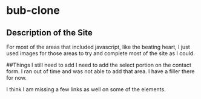 # bub-clone
## Description of the Site
For most of the areas that included javascript, like the beating heart, I just used images for those areas to try and complete most of the site as I could. 

##Things I still need to add
I need to add the select portion on the contact form. I ran out of time and was not able to add that area. I have a filler there for now.

I think I am missing a few links as well on some of the elements.
